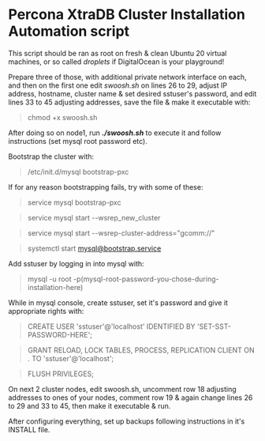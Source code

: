 #   Percona XtraDB Cluster Installation Automation script

This script should be ran as root on fresh & clean Ubuntu 20 virtual machines, or so called *droplets* if DigitalOcean is your playground!

Prepare three of those, with additional private network interface on each, and then on the first one edit *swoosh.sh* on lines 26 to 29, adjust IP address, hostname, cluster name & set desired sstuser's password, and edit lines 33 to 45 adjusting addresses, save the file & make it executable with:

> chmod +x swoosh.sh

After doing so on node1, run ***./swoosh.sh*** to execute it and follow instructions (set mysql root password etc). 

Bootstrap the cluster with:

>/etc/init.d/mysql bootstrap-pxc

If for any reason bootstrapping fails, try with some of these:

>service mysql bootstrap-pxc

>service mysql start --wsrep_new_cluster

>service mysql start --wsrep-cluster-address="gcomm://"

>systemctl start mysql@bootstrap.service

Add sstuser by logging in into mysql with:

> mysql -u root -p(mysql-root-password-you-chose-during-installation-here)

While in mysql console, create sstuser, set it's password and give it appropriate rights with:

>CREATE USER 'sstuser'@'localhost' IDENTIFIED BY 'SET-SST-PASSWORD-HERE';

>GRANT RELOAD, LOCK TABLES, PROCESS, REPLICATION CLIENT ON *.* TO 'sstuser'@'localhost';

>FLUSH PRIVILEGES;

On next 2 cluster nodes, edit swoosh.sh, uncomment row 18 adjusting addresses to ones of your nodes, comment row 19 & again change lines 26 to 29 and 33 to 45, then make it executable & run.

After configuring everything, set up backups following instructions in it's INSTALL file.
